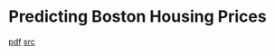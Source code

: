 # Predicting Boston Housing Prices

[pdf](https://github.com/joshuacook/boston_housing_data_model_development/blob/master/doc/1_boston_housing_students.pdf)
[src](https://github.com/joshuacook/boston_housing_data_model_development/blob/master/src/boston_housing.py)
